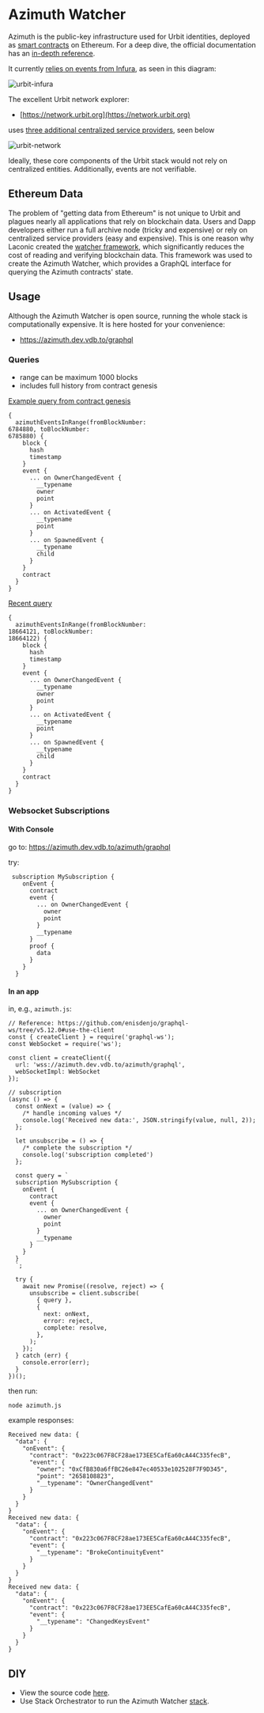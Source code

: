 # Azimuth Watcher

Azimuth is the public-key infrastructure used for Urbit identities, deployed as [smart contracts](https://github.com/urbit/azimuth) on Ethereum. For a deep dive, the official documentation has an [in-depth reference](https://developers.urbit.org/reference/azimuth/azimuth).

It currently [relies on events from Infura](https://developers.urbit.org/reference/azimuth/flow#eth-watcher), as seen in this diagram:

![urbit-infura](/images/roller-agents.png)

The excellent Urbit network explorer:

- [https://network.urbit.org](https://network.urbit.org)

uses [three additional centralized service providers](https://github.com/urbit/network-explorer#backend-architecture-diagram), seen below

![urbit-network](/images/network-website.svg)

Ideally, these core components of the Urbit stack would not rely on centralized entities. Additionally, events are not verifiable.

## Ethereum Data

The problem of "getting data from Ethereum" is not unique to Urbit and plagues nearly all applications that rely on blockchain data. Users and Dapp developers either run a full archive node (tricky and expensive) or rely on centralized service providers (easy and expensive). This is one reason why Laconic created the [watcher framework](https://github.com/cerc-io/watcher-ts/), which significantly reduces the cost of reading and verifying blockchain data. This framework was used to create the Azimuth Watcher, which provides a GraphQL interface for querying the Azimuth contracts' state.

## Usage

Although the Azimuth Watcher is open source, running the whole stack is computationally expensive. It is here hosted for your convenience:

- https://azimuth.dev.vdb.to/graphql

### Queries

- range can be maximum 1000 blocks
- includes full history from contract genesis

[Example query from contract genesis](https://azimuth.dev.vdb.to/graphql?query=%7B%0A++azimuthEventsInRange%28fromBlockNumber%3A+%0A6784880%2C+toBlockNumber%3A+%0A6785880%29+%7B%0A++++block+%7B%0A++++++hash%0A++++++timestamp%0A++++%7D%0A++++event+%7B%0A++++++...+on+OwnerChangedEvent+%7B%0A++++++++__typename%0A++++++++owner%0A++++++++point%0A++++++%7D%0A++++++...+on+ActivatedEvent+%7B%0A++++++++__typename%0A++++++++point%0A++++++%7D%0A++++++...+on+SpawnedEvent+%7B%0A++++++++__typename%0A++++++++child%0A++++++%7D%0A++++%7D%0A++++contract%0A++%7D%0A%7D)

```
{
  azimuthEventsInRange(fromBlockNumber: 
6784880, toBlockNumber: 
6785880) {
    block {
      hash
      timestamp
    }
    event {
      ... on OwnerChangedEvent {
        __typename
        owner
        point
      }
      ... on ActivatedEvent {
        __typename
        point
      }
      ... on SpawnedEvent {
        __typename
        child
      }
    }
    contract
  }
}
```

[Recent query](https://azimuth.dev.vdb.to/graphql?query=%7B%0A++azimuthEventsInRange%28fromBlockNumber%3A+%0A18664121%2C+toBlockNumber%3A+%0A18664122%29+%7B%0A++++block+%7B%0A++++++hash%0A++++++timestamp%0A++++%7D%0A++++event+%7B%0A++++++...+on+OwnerChangedEvent+%7B%0A++++++++__typename%0A++++++++owner%0A++++++++point%0A++++++%7D%0A++++++...+on+ActivatedEvent+%7B%0A++++++++__typename%0A++++++++point%0A++++++%7D%0A++++++...+on+SpawnedEvent+%7B%0A++++++++__typename%0A++++++++child%0A++++++%7D%0A++++%7D%0A++++contract%0A++%7D%0A%7D)

```
{
  azimuthEventsInRange(fromBlockNumber: 
18664121, toBlockNumber: 
18664122) {
    block {
      hash
      timestamp
    }
    event {
      ... on OwnerChangedEvent {
        __typename
        owner
        point
      }
      ... on ActivatedEvent {
        __typename
        point
      }
      ... on SpawnedEvent {
        __typename
        child
      }
    }
    contract
  }
}
```

### Websocket Subscriptions

#### With Console

go to: https://azimuth.dev.vdb.to/azimuth/graphql

try:
```
 subscription MySubscription {
    onEvent {
      contract
      event {
        ... on OwnerChangedEvent {
          owner
          point
        }
        __typename
      }
      proof {
        data
      }
    }
  }
```

#### In an app

in, e.g., `azimuth.js`:

```
// Reference: https://github.com/enisdenjo/graphql-ws/tree/v5.12.0#use-the-client
const { createClient } = require('graphql-ws');
const WebSocket = require('ws');

const client = createClient({
  url: 'wss://azimuth.dev.vdb.to/azimuth/graphql',
  webSocketImpl: WebSocket
});

// subscription
(async () => {
  const onNext = (value) => {
    /* handle incoming values */
    console.log('Received new data:', JSON.stringify(value, null, 2));
  };

  let unsubscribe = () => {
    /* complete the subscription */
    console.log('subscription completed')
  };

  const query = `
  subscription MySubscription {
    onEvent {
      contract
      event {
        ... on OwnerChangedEvent {
          owner
          point
        }
        __typename
      }
    }
  }
  `;

  try {
    await new Promise((resolve, reject) => {
      unsubscribe = client.subscribe(
        { query },
        {
          next: onNext,
          error: reject,
          complete: resolve,
        },
      );
    });
  } catch (err) {
    console.error(err);
  }
})();
```

then run:
```
node azimuth.js
```

example responses:
```
Received new data: {
  "data": {
    "onEvent": {
      "contract": "0x223c067F8CF28ae173EE5CafEa60cA44C335fecB",
      "event": {
        "owner": "0xCfB830a6ffBC26e847ec40533e102528F7F9D345",
        "point": "2658108823",
        "__typename": "OwnerChangedEvent"
      }
    }
  }
}
Received new data: {
  "data": {
    "onEvent": {
      "contract": "0x223c067F8CF28ae173EE5CafEa60cA44C335fecB",
      "event": {
        "__typename": "BrokeContinuityEvent"
      }
    }
  }
}
Received new data: {
  "data": {
    "onEvent": {
      "contract": "0x223c067F8CF28ae173EE5CafEa60cA44C335fecB",
      "event": {
        "__typename": "ChangedKeysEvent"
      }
    }
  }
}
```

## DIY

- View the source code [here](https://github.com/cerc-io/azimuth-watcher-ts).
- Use Stack Orchestrator to run the Azimuth Watcher [stack](https://github.com/cerc-io/stack-orchestrator/tree/main/app/data/stacks/azimuth).
